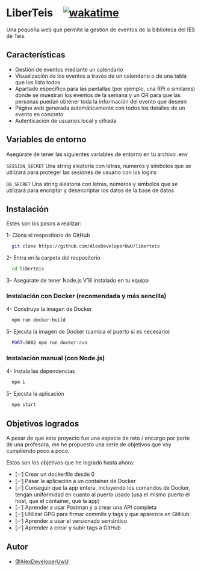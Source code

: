 # LiberTeis‎ ‎ ‎ ‎ ‎‎‎[![wakatime](https://wakatime.com/badge/github/AlexDeveloperUwU/liberteis.svg)](https://wakatime.com/badge/github/AlexDeveloperUwU/liberteis)

Una pequeña web que permite la gestión de eventos de la biblioteca del IES de Teis.

## Características

- Gestión de eventos mediante un calendario
- Visualización de los eventos a través de un calendario o de una tabla que los lista todos
- Apartado específico para las pantallas (por ejemplo, una RPi o similares) donde se muestran los eventos de la semana y un QR para que las personas puedan obtener toda la información del evento que deseen
- Página web generada automáticamente con todos los detalles de un evento en concreto
- Autenticación de usuarios local y cifrada

## Variables de entorno

Asegúrate de tener las siguientes variables de entorno en tu archivo .env

`SESSION_SECRET` Una string aleatoria con letras, números y símbolos que se utilizará para proteger las sesiones de usuario con los logins

`DB_SECRET` Una string aleatoria con letras, números y símbolos que se utilizará para encriptar y desencriptar los datos de la base de datos

## Instalación

Estes son los pasos a realizar:

1- Clona el respositorio de GitHub

```bash
  git clone https://github.com/AlexDeveloperUwU/liberteis
```

2- Entra en la carpeta del respositorio

```bash
  cd liberteis
```

3- Asegúrate de tener Node.js V18 instalado en tu equipo

### Instalación con Docker (recomendada y más sencilla)

4- Construye la imagen de Docker

```bash
  npm run docker:build
```

5- Ejecuta la imagen de Docker (cambia el puerto si es necesario)

```bash
  PORT=3002 npm run docker:run
```

### Instalación manual (con Node.js)

4- Instala las dependencias

```bash
  npm i
```

5- Ejecuta la aplicación

```bash
  npm start
```

## Objetivos logrados

A pesar de que este proyecto fue una especie de reto / encargo por parte de una profesora, me he propuesto una serie de objetivos que voy cumpliendo poco a poco.

Estos son los objetivos que he logrado hasta ahora:

- [✅] Crear un dockerfile desde 0
- [✅] Pasar la aplicación a un container de Docker
- [✅] Conseguir que la app entera, incluyendo los comandos de Docker, tengan uniformidad en cuanto al puerto usado (usa el mismo puerto el host, que el container, que la app)
- [✅] Aprender a usar Postman y a crear una API completa
- [✅] Utilizar GPG para firmar commits y tags y que aparezca en GitHub
- [✅] Aprender a usar el versionado semántico
- [✅] Aprender a crear y subir tags a GitHub

## Autor

- [@AlexDeveloperUwU](https://www.github.com/AlexDeveloperUwU)
